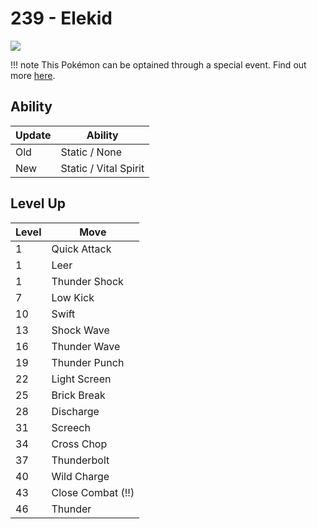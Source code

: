 # 239 - Elekid
![][239]

!!! note
    This Pokémon can be optained through a special event. Find out more [here](/special_events/#baby-pokemon-egg-gift).

## Ability

Update | Ability
---    | ---
Old    | Static / None
New    | Static / Vital Spirit

## Level Up

Level | Move
---   | ---
  1   | Quick Attack
  1   | Leer
  1   | Thunder Shock
  7   | Low Kick
 10   | Swift
 13   | Shock Wave
 16   | Thunder Wave
 19   | Thunder Punch
 22   | Light Screen
 25   | Brick Break
 28   | Discharge
 31   | Screech
 34   | Cross Chop
 37   | Thunderbolt
 40   | Wild Charge
 43   | Close Combat (!!)
 46   | Thunder



[239]: /img/pokemon/239.png
